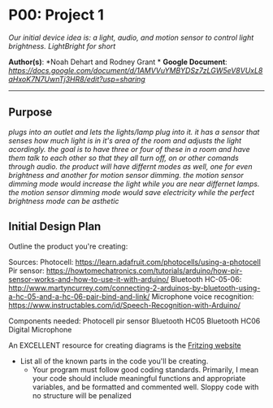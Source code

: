 # P00: Project 1
*Our initial device idea is: a light, audio, and motion sensor to control light brightness.*
*LightBright for short*

**Author(s)**: *Noah Dehart and Rodney Grant *
**Google Document**: *https://docs.google.com/document/d/1AMVVuYMBYDSz7zLGW5eV8VUxL8aHxoK7N7UwnTj3HR8/edit?usp=sharing*

---
## Purpose
*plugs into an outlet and lets the lights/lamp plug into it. it has a sensor that senses how much light is in it's
area of the room and adjusts the light acordingly. the goal is to have three or four of these in a room and have
them talk to each other so that they all turn off, on or other comands through audio. the product will have differnt
modes as well, one for even brightness and another for motion sensor dimming. the motion sensor dimming mode would 
increase the light while you are near differnet lamps. the motion sensor dimming mode would save electricity while the perfect brightness mode can be asthetic*


## Initial Design Plan

Outline the product you're creating:

Sources:
Photocell: https://learn.adafruit.com/photocells/using-a-photocell
Pir sensor: https://howtomechatronics.com/tutorials/arduino/how-pir-sensor-works-and-how-to-use-it-with-arduino/
Bluetooth HC-05-06: http://www.martyncurrey.com/connecting-2-arduinos-by-bluetooth-using-a-hc-05-and-a-hc-06-pair-bind-and-link/
Microphone voice recognition: https://www.instructables.com/id/Speech-Recognition-with-Arduino/

Components needed:
Photocell
pir sensor
Bluetooth HC05
Bluetooth HC06
Digital Microphone

An EXCELLENT resource 
  for creating diagrams is the [Fritzing website](http://fritzing.org/home/ "Fritzing website")
- List all of the known parts in the code you'll be creating.
  - Your program must follow good coding standards. 
  Primarily, I mean your code should include meaningful functions 
  and appropriate variables, and be formatted and commented well. 
  Sloppy code with no structure will be penalized 
